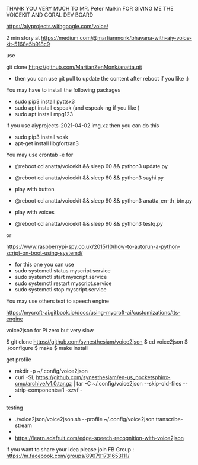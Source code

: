 
THANK YOU VERY MUCH TO MR. Peter Malkin FOR GIVING ME THE VOICEKIT AND CORAL DEV BOARD


https://aiyprojects.withgoogle.com/voice/



2 min story at https://medium.com/@martianmonk/bhavana-with-aiy-voice-kit-5168e5b918c9


use

git clone https://github.com/MartianZenMonk/anatta.git

- then you can use git pull to update the content after reboot if you like :)


You may have to install the following packages
- sudo pip3 install pyttsx3
- sudo apt  install espeak  (and espeak-ng if you like )
- sudo apt  install mpg123


if you use aiyprojects-2021-04-02.img.xz then you can do this
- sudo pip3 install vosk
- apt-get install libgfortran3


You may use crontab -e for
- @reboot cd anatta/voicekit && sleep 60 && python3 update.py
- @reboot cd anatta/voicekit && sleep 60 && python3 sayhi.py

- play with button
- @reboot cd anatta/voicekit && sleep 90 && python3 anatta_en-th_btn.py 


- play with voices
- @reboot cd anatta/voicekit && sleep 90 && python3 testq.py 


or


https://www.raspberrypi-spy.co.uk/2015/10/how-to-autorun-a-python-script-on-boot-using-systemd/

- for this one you can use
- sudo systemctl status myscript.service
- sudo systemctl start myscript.service
- sudo systemctl restart myscript.service
- sudo systemctl stop myscript.service




You may use others text to speech engine 



https://mycroft-ai.gitbook.io/docs/using-mycroft-ai/customizations/tts-engine




voice2json for Pi zero but very slow

$ git clone https://github.com/synesthesiam/voice2json
$ cd voice2json
$ ./configure
$ make
$ make install


get profile
- mkdir -p ~/.config/voice2json 
- curl -SL https://github.com/synesthesiam/en-us_pocketsphinx-cmu/archive/v1.0.tar.gz | tar -C ~/.config/voice2json --skip-old-files --strip-components=1 -xzvf -
-

testing
- ./voice2json/voice2json.sh --profile ~/.config/voice2json transcribe-stream 
- 
- https://learn.adafruit.com/edge-speech-recognition-with-voice2json



if you want to share your idea please join FB Group : https://m.facebook.com/groups/890791731653111/



